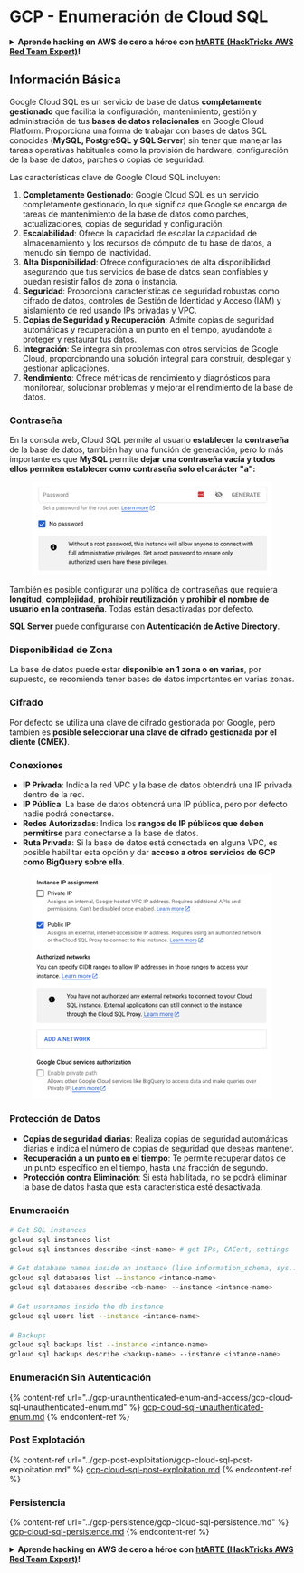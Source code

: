# GCP - Enumeración de Cloud SQL

<details>

<summary><strong>Aprende hacking en AWS de cero a héroe con</strong> <a href="https://training.hacktricks.xyz/courses/arte"><strong>htARTE (HackTricks AWS Red Team Expert)</strong></a><strong>!</strong></summary>

Otras formas de apoyar a HackTricks:

* Si quieres ver a tu **empresa anunciada en HackTricks** o **descargar HackTricks en PDF**, consulta los [**PLANES DE SUSCRIPCIÓN**](https://github.com/sponsors/carlospolop)!
* Consigue el [**merchandising oficial de PEASS & HackTricks**](https://peass.creator-spring.com)
* Descubre [**La Familia PEASS**](https://opensea.io/collection/the-peass-family), nuestra colección de [**NFTs**](https://opensea.io/collection/the-peass-family) exclusivos
* **Únete al** 💬 [**grupo de Discord**](https://discord.gg/hRep4RUj7f) o al [**grupo de telegram**](https://t.me/peass) o **sigue** a **Twitter** 🐦 [**@carlospolopm**](https://twitter.com/carlospolopm)**.**
* **Comparte tus trucos de hacking enviando PRs a los repositorios de** [**HackTricks**](https://github.com/carlospolop/hacktricks) y [**HackTricks Cloud**](https://github.com/carlospolop/hacktricks-cloud)
*
*
* &#x20;github repos.

</details>

## Información Básica

Google Cloud SQL es un servicio de base de datos **completamente gestionado** que facilita la configuración, mantenimiento, gestión y administración de tus **bases de datos relacionales** en Google Cloud Platform. Proporciona una forma de trabajar con bases de datos SQL conocidas (**MySQL, PostgreSQL y SQL Server**) sin tener que manejar las tareas operativas habituales como la provisión de hardware, configuración de la base de datos, parches o copias de seguridad.

Las características clave de Google Cloud SQL incluyen:

1. **Completamente Gestionado**: Google Cloud SQL es un servicio completamente gestionado, lo que significa que Google se encarga de tareas de mantenimiento de la base de datos como parches, actualizaciones, copias de seguridad y configuración.
2. **Escalabilidad**: Ofrece la capacidad de escalar la capacidad de almacenamiento y los recursos de cómputo de tu base de datos, a menudo sin tiempo de inactividad.
3. **Alta Disponibilidad**: Ofrece configuraciones de alta disponibilidad, asegurando que tus servicios de base de datos sean confiables y puedan resistir fallos de zona o instancia.
4. **Seguridad**: Proporciona características de seguridad robustas como cifrado de datos, controles de Gestión de Identidad y Acceso (IAM) y aislamiento de red usando IPs privadas y VPC.
5. **Copias de Seguridad y Recuperación**: Admite copias de seguridad automáticas y recuperación a un punto en el tiempo, ayudándote a proteger y restaurar tus datos.
6. **Integración**: Se integra sin problemas con otros servicios de Google Cloud, proporcionando una solución integral para construir, desplegar y gestionar aplicaciones.
7. **Rendimiento**: Ofrece métricas de rendimiento y diagnósticos para monitorear, solucionar problemas y mejorar el rendimiento de la base de datos.

### Contraseña

En la consola web, Cloud SQL permite al usuario **establecer** la **contraseña** de la base de datos, también hay una función de generación, pero lo más importante es que **MySQL** permite **dejar una contraseña vacía y todos ellos permiten establecer como contraseña solo el carácter "a":**

<figure><img src="../../../.gitbook/assets/image (1) (1) (1) (1) (1) (1) (1).png" alt=""><figcaption></figcaption></figure>

También es posible configurar una política de contraseñas que requiera **longitud**, **complejidad**, **prohibir reutilización** y **prohibir el nombre de usuario en la contraseña**. Todas están desactivadas por defecto.

**SQL Server** puede configurarse con **Autenticación de Active Directory**.

### Disponibilidad de Zona

La base de datos puede estar **disponible en 1 zona o en varias**, por supuesto, se recomienda tener bases de datos importantes en varias zonas.

### Cifrado

Por defecto se utiliza una clave de cifrado gestionada por Google, pero también es **posible seleccionar una clave de cifrado gestionada por el cliente (CMEK)**.

### Conexiones

* **IP Privada**: Indica la red VPC y la base de datos obtendrá una IP privada dentro de la red.
* **IP Pública**: La base de datos obtendrá una IP pública, pero por defecto nadie podrá conectarse.
* **Redes Autorizadas**: Indica los **rangos de IP públicos que deben permitirse** para conectarse a la base de datos.
* **Ruta Privada**: Si la base de datos está conectada en alguna VPC, es posible habilitar esta opción y dar **acceso a otros servicios de GCP como BigQuery sobre ella**.

<figure><img src="../../../.gitbook/assets/image (1) (1) (1) (1) (1) (1) (1) (1).png" alt=""><figcaption></figcaption></figure>

### Protección de Datos

* **Copias de seguridad diarias**: Realiza copias de seguridad automáticas diarias e indica el número de copias de seguridad que deseas mantener.
* **Recuperación a un punto en el tiempo**: Te permite recuperar datos de un punto específico en el tiempo, hasta una fracción de segundo.
* **Protección contra Eliminación**: Si está habilitada, no se podrá eliminar la base de datos hasta que esta característica esté desactivada.

### Enumeración
```bash
# Get SQL instances
gcloud sql instances list
gcloud sql instances describe <inst-name> # get IPs, CACert, settings

# Get database names inside an instance (like information_schema, sys...)
gcloud sql databases list --instance <intance-name>
gcloud sql databases describe <db-name> --instance <intance-name>

# Get usernames inside the db instance
gcloud sql users list --instance <intance-name>

# Backups
gcloud sql backups list --instance <intance-name>
gcloud sql backups describe <backup-name> --instance <intance-name>
```
### Enumeración Sin Autenticación

{% content-ref url="../gcp-unaunthenticated-enum-and-access/gcp-cloud-sql-unauthenticated-enum.md" %}
[gcp-cloud-sql-unauthenticated-enum.md](../gcp-unaunthenticated-enum-and-access/gcp-cloud-sql-unauthenticated-enum.md)
{% endcontent-ref %}

### Post Explotación

{% content-ref url="../gcp-post-exploitation/gcp-cloud-sql-post-exploitation.md" %}
[gcp-cloud-sql-post-exploitation.md](../gcp-post-exploitation/gcp-cloud-sql-post-exploitation.md)
{% endcontent-ref %}

### Persistencia

{% content-ref url="../gcp-persistence/gcp-cloud-sql-persistence.md" %}
[gcp-cloud-sql-persistence.md](../gcp-persistence/gcp-cloud-sql-persistence.md)
{% endcontent-ref %}

<details>

<summary><strong>Aprende hacking en AWS de cero a héroe con</strong> <a href="https://training.hacktricks.xyz/courses/arte"><strong>htARTE (HackTricks AWS Red Team Expert)</strong></a><strong>!</strong></summary>

Otras formas de apoyar a HackTricks:

* Si quieres ver a tu **empresa anunciada en HackTricks** o **descargar HackTricks en PDF**, consulta los [**PLANES DE SUSCRIPCIÓN**](https://github.com/sponsors/carlospolop)!
* Consigue el [**merchandising oficial de PEASS & HackTricks**](https://peass.creator-spring.com)
* Descubre [**La Familia PEASS**](https://opensea.io/collection/the-peass-family), nuestra colección de [**NFTs**](https://opensea.io/collection/the-peass-family) exclusivos
* **Únete al** 💬 [**grupo de Discord**](https://discord.gg/hRep4RUj7f) o al [**grupo de Telegram**](https://t.me/peass) o **sígueme** en **Twitter** 🐦 [**@carlospolopm**](https://twitter.com/carlospolopm)**.**
* **Comparte tus trucos de hacking enviando PRs a los repositorios de GitHub** [**HackTricks**](https://github.com/carlospolop/hacktricks) y [**HackTricks Cloud**](https://github.com/carlospolop/hacktricks-cloud).

</details>
